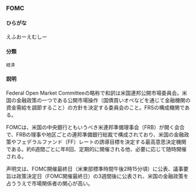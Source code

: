 <div style="display:none;">

## [あ行](securities-terms?id=あ行)
## [か行](securities-terms?id=か行)
## [さ行](securities-terms?id=さ行)
## [た行](securities-terms?id=た行)
## [な行](securities-terms?id=な行)
## [は行](securities-terms?id=は行)
## [ま行](securities-terms?id=ま行)
## [や行](securities-terms?id=や行)
## [ら行](securities-terms?id=ら行)
## [わ行](securities-terms?id=わ行)
## [英数字・記号](securities-terms?id=英数字・記号)

</div>

### FOMC

#### ひらがな

えふおーえむしー

#### 分類

`経済`

#### 説明

Federal Open Market Committeeの略称で和訳は米国連邦公開市場委員会。米国の金融政策の一つである公開市場操作（国債買いオペなどを通じて金融機関の資金需給を調節すること）の方針を決定する委員会のこと。FRSの構成機関である。
 
FOMCは、米国の中央銀行ともいうべき米連邦準備理事会（FRB）が開く会合で、FRBの理事や地区ごとの連邦準備銀行総裁で構成されており、米国の金融政策やフェデラルファンド（FF）レートの誘導目標を決定する最高意思決定機関である。約6週間ごとに年8回、定期的に開催される他、必要に応じて随時開催される。
 
声明文は、FOMC開催最終日（米東部標準時間午後2時15分頃）に公表、議事要旨は政策決定日（FOMC開催最終日）の3週間後に公表され、米国の金融政策を占ううえで市場関係者の関心が高い。

